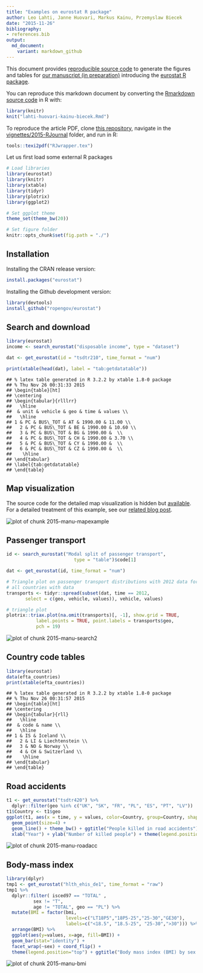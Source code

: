 ```yaml
---
title: "Examples on eurostat R package"
author: Leo Lahti, Janne Huovari, Markus Kainu, Przemyslaw Biecek
date: "2015-11-26"
bibliography: 
- references.bib
output: 
  md_document:
    variant: markdown_github
---
```

<!--
%\VignetteEngine{knitr::rmarkdown}
%\VignetteIndexEntry{eurostat Markdown Vignette}
%\usepackage[utf8]{inputenc}
-->

This document provides [reproducible source
code](lahti-huovari-kainu-biecek.Rmd) to generate the figures and
tables for [our manuscript (in
preparation)](RJwrapper.pdf) introducing the [eurostat
R package](https://github.com/rOpenGov/eurostat).

You can reproduce this markdown document by converting the [Rmarkdown
source code](lahti-huovari-kainu-biecek.Rmd) in R with:


```r
library(knitr)
knit("lahti-huovari-kainu-biecek.Rmd")
```

To reproduce the article PDF, clone [this
repository](https://github.com/rOpenGov/eurostat/), navigate in the
[vignettes/2015-RJournal](https://github.com/rOpenGov/eurostat/blob/master/vignettes/2015-RJournal/)
folder, and run in R:


```r
tools::texi2pdf("RJwrapper.tex")
```


Let us first load some external R packages


```r
# Load libraries
library(eurostat)
library(knitr)
library(xtable)
library(tidyr)
library(plotrix)
library(ggplot2)

# Set ggplot theme
theme_set(theme_bw(20))

# Set figure folder
knitr::opts_chunk$set(fig.path = "./")
```

## Installation

Installing the CRAN release version:


```r
install.packages("eurostat")
```

Installing the Github development version:


```r
library(devtools)
install_github("ropengov/eurostat")
```

## Search and download


```r
library(eurostat)
income <- search_eurostat("disposable income", type = "dataset")
```


```r
dat <- get_eurostat(id = "tsdtr210", time_format = "num")
```


```r
print(xtable(head(dat), label = "tab:getdatatable"))
```

```
## % latex table generated in R 3.2.2 by xtable 1.8-0 package
## % Thu Nov 26 00:31:33 2015
## \begin{table}[ht]
## \centering
## \begin{tabular}{rlllrr}
##   \hline
##  & unit & vehicle & geo & time & values \\ 
##   \hline
## 1 & PC & BUS\_TOT & AT & 1990.00 & 11.00 \\ 
##   2 & PC & BUS\_TOT & BE & 1990.00 & 10.60 \\ 
##   3 & PC & BUS\_TOT & BG & 1990.00 &  \\ 
##   4 & PC & BUS\_TOT & CH & 1990.00 & 3.70 \\ 
##   5 & PC & BUS\_TOT & CY & 1990.00 &  \\ 
##   6 & PC & BUS\_TOT & CZ & 1990.00 &  \\ 
##    \hline
## \end{tabular}
## \label{tab:getdatatable}
## \end{table}
```

## Map visualization

The source code for the detailed map visualization is hidden but [available](https://github.com/rOpenGov/eurostat/blob/master/vignettes/2015-RJournal/lahti-huovari-kainu-biecek.Rmd). For a detailed treatment of this example, see our [related blog post](http://ropengov.github.io/r/2015/05/01/eurostat-package-examples/).

![plot of chunk 2015-manu-mapexample](./2015-manu-mapexample-1.png) 


## Passenger transport


```r
id <- search_eurostat("Modal split of passenger transport", 
        	             type = "table")$code[1]

dat <- get_eurostat(id, time_format = "num")

# Triangle plot on passenger transport distributions with 2012 data for
# all countries with data 
transports <- tidyr::spread(subset(dat, time == 2012,
	   select = c(geo, vehicle, values)), vehicle, values)

# triangle plot
plotrix::triax.plot(na.omit(transports)[, -1], show.grid = TRUE, 
           label.points = TRUE, point.labels = transports$geo, 
           pch = 19)
```

![plot of chunk 2015-manu-search2](./2015-manu-search2-1.png) 


## Country code tables


```r
library(eurostat)
data(efta_countries)
print(xtable(efta_countries))
```

```
## % latex table generated in R 3.2.2 by xtable 1.8-0 package
## % Thu Nov 26 00:31:57 2015
## \begin{table}[ht]
## \centering
## \begin{tabular}{rll}
##   \hline
##  & code & name \\ 
##   \hline
## 1 & IS & Iceland \\ 
##   2 & LI & Liechtenstein \\ 
##   3 & NO & Norway \\ 
##   4 & CH & Switzerland \\ 
##    \hline
## \end{tabular}
## \end{table}
```

## Road accidents


```r
t1 <- get_eurostat("tsdtr420") %>%
  dplyr::filter(geo %in% c("UK", "SK", "FR", "PL", "ES", "PT", "LV"))
t1$Country <- t1$geo
ggplot(t1, aes(x = time, y = values, color=Country, group=Country, shape=Country)) +
  geom_point(size=4) + 
  geom_line() + theme_bw() + ggtitle("People killed in road accidents")+
  xlab("Year") + ylab("Number of killed people") + theme(legend.position="top")
```

![plot of chunk 2015-manu-roadacc](./2015-manu-roadacc-1.png) 


## Body-mass index


```r
library(dplyr)
tmp1 <- get_eurostat("hlth_ehis_de1", time_format = "raw")
tmp1 %>%
  dplyr::filter( isced97 == "TOTAL" ,
          sex != "T",
          age != "TOTAL", geo == "PL") %>%
  mutate(BMI = factor(bmi, 
                      levels=c("LT18P5","18P5-25","25-30","GE30"), 
                      labels=c("<18.5", "18.5-25", "25-30",">30"))) %>%
  arrange(BMI) %>%
  ggplot(aes(y=values, x=age, fill=BMI)) +
  geom_bar(stat="identity") +
  facet_wrap(~sex) + coord_flip() +
  theme(legend.position="top") + ggtitle("Body mass index (BMI) by sex and age")+xlab("% of population")+scale_fill_brewer(type = "div")
```

![plot of chunk 2015-manu-bmi](./2015-manu-bmi-1.png) 

